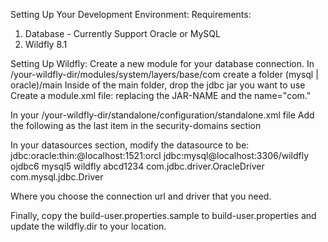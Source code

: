 Setting Up Your Development Environment:
Requirements:
1. Database - Currently Support Oracle or MySQL
2. Wildfly 8.1

Setting Up Wildfly:
Create a new module for your database connection.
In /your-wildfly-dir/modules/system/layers/base/com
create a folder (mysql | oracle)/main
Inside of the main folder, drop the jdbc jar you want to use
Create a module.xml file: replacing the JAR-NAME and the name="com."

<?xml version="1.0" encoding="UTF-8"?>
<module xmlns="urn:jboss:module:1.1" name="com.(mysql | oracle)">
    <resources>
        <resource-root path="JAR-NAME.jar"/>
    </resources>
    <dependencies>
        <module name="javax.api"/>
        <module name="javax.transaction.api"/>
    </dependencies>
</module>

In your /your-wildfly-dir/standalone/configuration/standalone.xml file
Add the following as the last item in the security-domains section
<security-domain name="MathtabolismRealm" cache-type="default">
    <authentication>
        <login-module code="Database" flag="required">
            <module-option name="dsJndiName" value="java:jboss/datasources/MathtabolismDS"/>
            <module-option name="principalsQuery" value="select password from account where username=?"/>
            <module-option name="rolesQuery" value="select role, 'Roles' from account where username=?"/>
        </login-module>
    </authentication>
</security-domain>

In your datasources section, modify the datasource to be:
<datasource jndi-name="java:jboss/datasources/MathtabolismDS" pool-name="MathtabolismDS" enabled="true" use-java-context="true">
    <connection-url>jdbc:oracle:thin:@localhost:1521:orcl</connection-url>
    <connection-url>jdbc:mysql@localhost:3306/wildfly</connection-url>
    <driver>ojdbc6</driver>
    <driver>mysql5</driver>
    <security>
        <user-name>wildfly</user-name>
        <password>abcd1234</password>
    </security>
</datasource>
<drivers>
	<driver name="ojdbc6" module="com.oracle">
	  <xa-datasource-class>com.jdbc.driver.OracleDriver</xa-datasource-class>
	</driver>
	<driver name="mysql5" module="com.mysql">
	  <xa-datasource-class>com.mysql.jdbc.Driver</xa-datasource-class>
	</driver>
</drives>

Where you choose the connection url and driver that you need.

Finally, copy the build-user.properties.sample to build-user.properties and update the wildfly.dir to your location.
